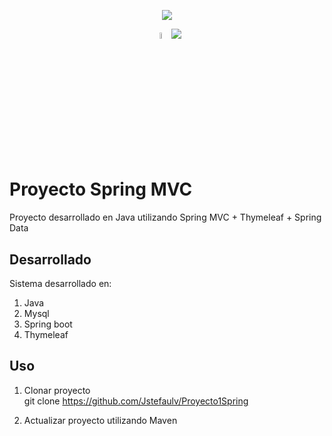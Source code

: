 <p align="center"><img src="http://www.formadoresit.es/wp-content/uploads/2018/07/spring_mvc_.png"></p>
<p align="center">
	<a href="https://spring.io/projects/spring-boot"><img src="https://cleventy.com/wp-content/uploads/2020/05/spring-boot.png" width="5%"></a>
		<a href="https://www.thymeleaf.org/"><img src="https://elasticbeanstalk-us-east-1-851518566978.s3.amazonaws.com/permanentImages/7b60f151-9302-45bf-bd74-06b0e736bc55.png"></a>
</p>

# Proyecto Spring MVC
Proyecto desarrollado en Java utilizando Spring MVC + Thymeleaf + Spring Data

## Desarrollado 
Sistema desarrollado en: <br/>
1. Java <br/>
2. Mysql <br/>
3. Spring boot
4. Thymeleaf

## Uso
1. Clonar proyecto <br/>
git clone https://github.com/Jstefaulv/Proyecto1Spring <br/>

2. Actualizar proyecto utilizando Maven